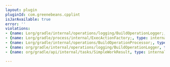 ```yaml
---
layout: plugin
pluginId: com.greenebeans.cpplint
isJarAvailable: true
error: ''
violations:
- {name: Lorg/gradle/internal/operations/logging/BuildOperationLogger;, type: internal-api-usage}
- {name: Lorg/gradle/process/internal/ExecActionFactory;, type: internal-api-usage}
- {name: Lorg/gradle/internal/operations/BuildOperationProcessor;, type: internal-api-usage}
- {name: org/gradle/internal/operations/logging/BuildOperationLogger, type: internal-api-usage}
- {name: org/gradle/api/internal/tasks/SimpleWorkResult, type: internal-api-usage}

---
```


